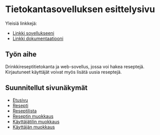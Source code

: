 # Tietokantasovelluksen esittelysivu

Yleisiä linkkejä:

* [Linkki sovellukseeni](https://jurintal.users.cs.helsinki.fi/drinkit)
* [Linkki dokumentaatiooni](https://github.com/jurintal1/Tsoha-Bootstrap/blob/master/doc/dokumentaatio.pdf)

## Työn aihe

Drinkkireseptitietokanta ja web-sovellus, jossa voi hakea reseptejä. Kirjautuneet käyttäjät voivat myös lisätä uusia reseptejä.

## Suunnitellut sivunäkymät

* [Etusivu](https://jurintal.users.cs.helsinki.fi/drinkit/)
* [Resepti](https://jurintal.users.cs.helsinki.fi/drinkit/resepti)
* [Reseptilista](https://jurintal.users.cs.helsinki.fi/drinkit/reseptilista)
* [Reseptin muokkaus](https://jurintal.users.cs.helsinki.fi/drinkit/muokkaa_reseptia)
* [Käyttäjätilin muokkaus](https://jurintal.users.cs.helsinki.fi/drinkit/muokkaa_kayttajaa)
* [Käyttäjän muokkaus](https://jurintal.users.cs.helsinki.fi/drinkit/muokkaa_kayttajaa)



